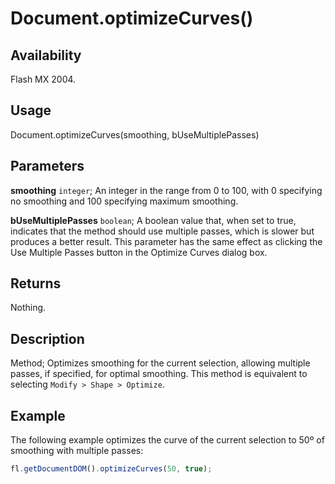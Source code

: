 # Document.optimizeCurves()

## Availability

Flash MX 2004.

## Usage

Document.optimizeCurves(smoothing, bUseMultiplePasses)

## Parameters

**smoothing** `integer`; An integer in the range from 0 to 100, with 0 specifying no smoothing and 100 specifying maximum smoothing.

**bUseMultiplePasses** `boolean`; A boolean value that, when set to true, indicates that the method should use multiple passes, which is slower but produces a better result. This parameter has the same effect as clicking the Use Multiple Passes button in the Optimize Curves dialog box.

## Returns

Nothing.

## Description

Method; Optimizes smoothing for the current selection, allowing multiple passes, if specified, for optimal smoothing. This method is equivalent to selecting `Modify > Shape > Optimize`.

## Example

The following example optimizes the curve of the current selection to 50º of smoothing with multiple passes:

```javascript
fl.getDocumentDOM().optimizeCurves(50, true);
```
